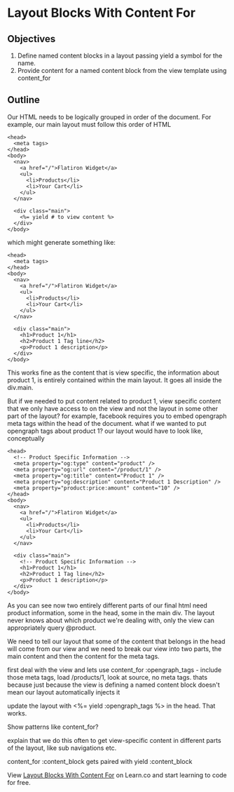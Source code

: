 # Layout Blocks With Content For

## Objectives

1. Define named content blocks in a layout passing yield a symbol for the name.
2. Provide content for a named content block from the view template using content_for

## Outline

Our HTML needs to be logically grouped in order of the document. For example, our main layout must follow this order of HTML
```
<head>
  <meta tags>
</head>
<body>
  <nav>
    <a href="/">Flatiron Widget</a>
    <ul>
      <li>Products</li>
      <li>Your Cart</li>
    </ul>
  </nav>

  <div class="main">
    <%= yield # to view content %>
  </div>
</body>
```
which might generate something like:

```
<head>
  <meta tags>
</head>
<body>
  <nav>
    <a href="/">Flatiron Widget</a>
    <ul>
      <li>Products</li>
      <li>Your Cart</li>
    </ul>
  </nav>

  <div class="main">
    <h1>Product 1</h1>
    <h2>Product 1 Tag line</h2>
    <p>Product 1 description</p>
  </div>
</body>
```

This works fine as the content that is view specific, the information about product 1, is entirely contained within the main layout. It goes all inside the div.main.

But if we needed to put content related to product 1, view specific content that we only have access to on the view and not the layout in some other part of the layout? for example, facebook requires you to embed opengraph meta tags within the head of the document. what if we wanted to put opengraph tags about product 1? our layout would have to look like, conceptually

```
<head>
  <!-- Product Specific Information -->
  <meta property="og:type" content="product" />
  <meta property="og:url" content="/product/1" />
  <meta property="og:title" content="Product 1" />
  <meta property="og:description" content="Product 1 Description" />
  <meta property="product:price:amount" content="10" />
</head>
<body>
  <nav>
    <a href="/">Flatiron Widget</a>
    <ul>
      <li>Products</li>
      <li>Your Cart</li>
    </ul>
  </nav>

  <div class="main">
    <!-- Product Specific Information -->
    <h1>Product 1</h1>
    <h2>Product 1 Tag line</h2>
    <p>Product 1 description</p>
  </div>
</body>
```

As you can see now two entirely different parts of our final html need product information, some in the head, some in the main div. The layout never knows about which product we're dealing with, only the view can appropriately query @product.

We need to tell our layout that some of the content that belongs in the head will come from our view and we need to break our view into two parts, the main content and then the content for the meta tags.

first deal with the view and lets use content_for :opengraph_tags - include those meta tags, load /products/1, look at source, no meta tags. thats because just because the view is defining a named content block doesn't mean our layout automatically injects it

update the layout with <%= yield :opengraph_tags %> in the head. That works.

Show patterns like content_for?

explain that we do this often to get view-specific content in different parts of the layout, like sub navigations etc.

content_for :content_block gets paired with yield :content_block

<p data-visibility='hidden'>View <a href='https://learn.co/lessons/layout-blocks-with-content-for' title='Layout Blocks With Content For'>Layout Blocks With Content For</a> on Learn.co and start learning to code for free.</p>
